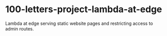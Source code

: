 # 100-letters-project-lambda-at-edge
Lambda at edge serving static website pages and restricting access to admin routes.
